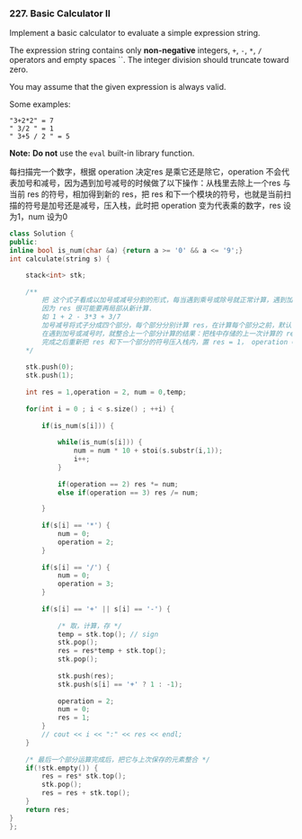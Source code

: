 ### 227. Basic Calculator II

Implement a basic calculator to evaluate a simple expression string.

The expression string contains only **non-negative** integers, `+`, `-`, `*`, `/` operators and empty spaces ``. The integer division should truncate toward zero.

You may assume that the given expression is always valid.

Some examples:

```
"3+2*2" = 7
" 3/2 " = 1
" 3+5 / 2 " = 5

```

**Note:** **Do not** use the `eval` built-in library function.

每扫描完一个数字，根据 operation 决定res 是乘它还是除它，operation 不会代表加号和减号，因为遇到加号减号的时候做了以下操作：从栈里去除上一个res 与当前 res 的符号，相加得到新的 res，把 res 和下一个模块的符号，也就是当前扫描的符号是加号还是减号，压入栈，此时把 operation 变为代表乘的数字，res 设为1，num 设为0

```c++
class Solution {
public:
inline bool is_num(char &a) {return a >= '0' && a <= '9';}
int calculate(string s) {

    stack<int> stk;
    
    /**
        把 这个式子看成以加号或减号分割的形式，每当遇到乘号或除号就正常计算，遇到加号或减号就得保存之前计算的结果 
        因为 res 很可能要再局部从新计算.
        如 1 + 2 - 3*3 + 3/7
        加号减号将式子分成四个部分，每个部分分别计算 res，在计算每个部分之前，默认 res = 1，operation = 2（乘），
        在遇到加号或减号时，就整合上一个部分计算的结果：把栈中存储的上一次计算的 res 结果和符号取出来，符号是本次计算部分的符号。在整合 res
        完成之后重新把 res 和下一个部分的符号压入栈内，置 res = 1， operation = 2，继续计算下一步分
    */
    
    stk.push(0);
    stk.push(1);
    
    int res = 1,operation = 2, num = 0,temp;
    
    for(int i = 0 ; i < s.size() ; ++i) {
        
        if(is_num(s[i])) {
            
            while(is_num(s[i])) {
                num = num * 10 + stoi(s.substr(i,1));
                i++;
            }
            
            if(operation == 2) res *= num;
            else if(operation == 3) res /= num;

        }
        
        if(s[i] == '*') {
            num = 0;
            operation = 2;
        }
        
        if(s[i] == '/') {
            num = 0;
            operation = 3;
        }
        
        if(s[i] == '+' || s[i] == '-') {
           
            /* 取，计算，存 */
            temp = stk.top(); // sign
            stk.pop();
            res = res*temp + stk.top();
            stk.pop();
            
            stk.push(res);
            stk.push(s[i] == '+' ? 1 : -1);
            
            operation = 2;
            num = 0;
            res = 1;
        }
        // cout << i << ":" << res << endl;
    }
    
    /* 最后一个部分运算完成后，把它与上次保存的元素整合 */
    if(!stk.empty()) {
        res = res* stk.top();
        stk.pop();
        res = res + stk.top();
    }
    return res;
}
};
```

